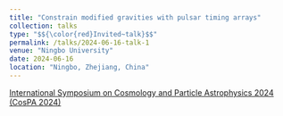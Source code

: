 ```yaml
---
title: "Constrain modified gravities with pulsar timing arrays"
collection: talks
type: "$${\color{red}Invited~talk}$$"
permalink: /talks/2024-06-16-talk-1
venue: "Ningbo University"
date: 2024-06-16
location: "Ningbo, Zhejiang, China"
---
```


[International Symposium on Cosmology and Particle Astrophysics 2024 (CosPA 2024)](https://indico.itp.ac.cn/event/198/overview)
